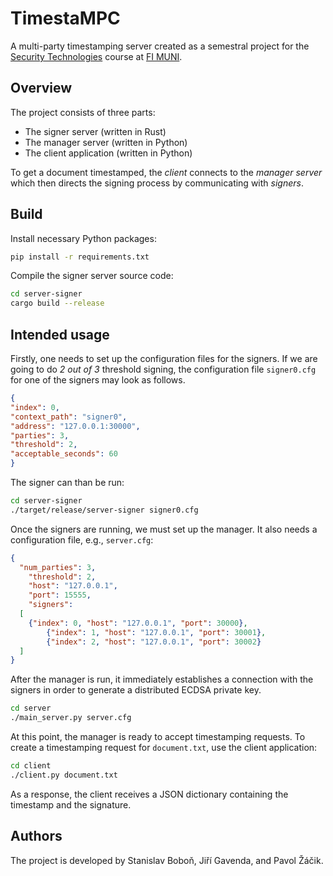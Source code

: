 # TimestaMPC
A multi-party timestamping server created as a semestral project for the
[Security Technologies](https://is.muni.cz/predmet/fi/jaro2022/PV204) course
at [FI MUNI](https://www.fi.muni.cz/).

## Overview
The project consists of three parts:
- The signer server (written in Rust)
- The manager server (written in Python)
- The client application (written in Python)

To get a document timestamped, the _client_ connects to the _manager server_
which then directs the signing process by communicating with _signers_.

## Build
Install necessary Python packages:
```bash
pip install -r requirements.txt
```
Compile the signer server source code:
```bash
cd server-signer
cargo build --release
```
## Intended usage
Firstly, one needs to set up the configuration files for the signers.
If we are going to do _2 out of 3_ threshold signing, the configuration
file `signer0.cfg` for one of the signers may look as follows.
```json
{
"index": 0,
"context_path": "signer0",
"address": "127.0.0.1:30000",
"parties": 3,
"threshold": 2,
"acceptable_seconds": 60
}
```
The signer can than be run:
```bash
cd server-signer
./target/release/server-signer signer0.cfg
```
Once the signers are running, we must set up the manager. It also needs
a configuration file, e.g., `server.cfg`:
```json
{
  "num_parties": 3,
	"threshold": 2,
	"host": "127.0.0.1",
	"port": 15555,
	"signers":
  [
    {"index": 0, "host": "127.0.0.1", "port": 30000},
		{"index": 1, "host": "127.0.0.1", "port": 30001},
		{"index": 2, "host": "127.0.0.1", "port": 30002}
  ]
}
```
After the manager is run, it immediately establishes a connection with the
signers in order to generate a distributed ECDSA private key.
```bash
cd server
./main_server.py server.cfg
```
At this point, the manager is ready to accept timestamping requests. To create
a timestamping request for `document.txt`, use the client application:
```bash
cd client
./client.py document.txt
```
As a response, the client receives a JSON dictionary containing the timestamp
and the signature.

## Authors
The project is developed by Stanislav Boboň, Jiří Gavenda, and Pavol Žáčik.
